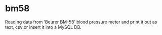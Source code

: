 # bm58
Reading data from 'Beurer BM-58' blood pressure meter and print it out as text, csv or insert it into a MySQL DB.
